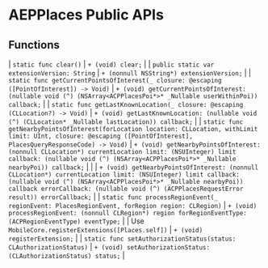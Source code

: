 # AEPPlaces Public APIs

## Functions

| `static func clear()` | `+ (void) clear;` |
| `public static var extensionVersion: String` | `+ (nonnull NSString*) extensionVersion;` |
| `static func getCurrentPointsOfInterest(_ closure: @escaping ([PointOfInterest]) -> Void)` | `+ (void) getCurrentPointsOfInterest: (nullable void (^) (NSArray<ACPPlacesPoi*>* _Nullable userWithinPoi)) callback;` |
| `static func getLastKnownLocation(_ closure: @escaping (CLLocation?) -> Void)` | `+ (void) getLastKnownLocation: (nullable void (^) (CLLocation* _Nullable lastLocation)) callback;` |
| `static func getNearbyPointsOfInterest(forLocation location: CLLocation, withLimit limit: UInt, closure: @escaping ([PointOfInterest], PlacesQueryResponseCode) -> Void)` | `+ (void) getNearbyPointsOfInterest: (nonnull CLLocation*) currentLocation limit: (NSUInteger) limit callback: (nullable void (^) (NSArray<ACPPlacesPoi*>* _Nullable nearbyPoi)) callback;` |
| | `+ (void) getNearbyPointsOfInterest: (nonnull CLLocation*) currentLocation limit: (NSUInteger) limit callback: (nullable void (^) (NSArray<ACPPlacesPoi*>* _Nullable nearbyPoi)) callback errorCallback: (nullable void (^) (ACPPlacesRequestError result)) errorCallback;` |
| `static func processRegionEvent(_ regionEvent: PlacesRegionEvent, forRegion region: CLRegion)` | `+ (void) processRegionEvent: (nonnull CLRegion*) region forRegionEventType: (ACPRegionEventType) eventType;` |
| Use `MobileCore.registerExtensions([Places.self])` | `+ (void) registerExtension;` |
| `static func setAuthorizationStatus(status: CLAuthorizationStatus)` | `+ (void) setAuthorizationStatus: (CLAuthorizationStatus) status;` |
